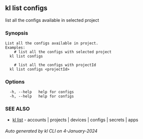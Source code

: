 ## kl list configs

list all the configs available in selected project

### Synopsis

```
List all the configs available in project.
Examples:
	# list all the configs with selected project
  kl list configs

	# list all the configs with projectId
  kl list configs <projectId>

```

### Options

```
  -h, --help   help for configs
  -h, --help   help for configs
```

### SEE ALSO

* [kl list](kl_list.md)  - accounts | projects | devices | configs | secrets | apps

###### Auto generated by kl CLI on 4-January-2024
